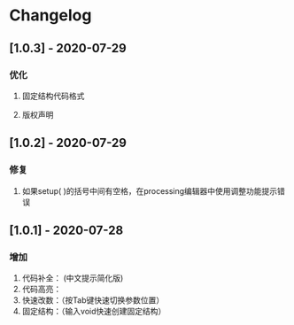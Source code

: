 # Changelog

## [1.0.3] - 2020-07-29

### 优化

1. 固定结构代码格式

2. 版权声明

## [1.0.2] - 2020-07-29

### 修复

1. 如果setup( )的括号中间有空格，在processing编辑器中使用调整功能提示错误

## [1.0.1] - 2020-07-28

### 增加

1. 代码补全： (中文提示简化版)
2. 代码高亮： 
3. 快速改数：（按Tab键快速切换参数位置）
4. 固定结构：（输入void快速创建固定结构）

